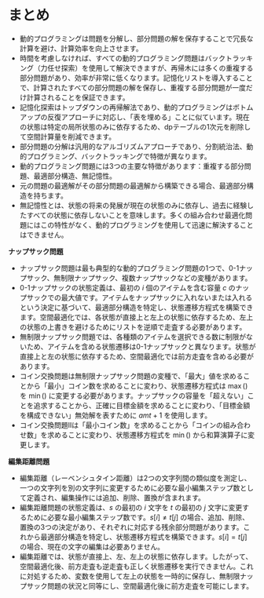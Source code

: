 # まとめ

- 動的プログラミングは問題を分解し、部分問題の解を保存することで冗長な計算を避け、計算効率を向上させます。
- 時間を考慮しなければ、すべての動的プログラミング問題はバックトラッキング（力任せ探索）を使用して解決できますが、再帰木には多くの重複する部分問題があり、効率が非常に低くなります。記憶化リストを導入することで、計算されたすべての部分問題の解を保存し、重複する部分問題が一度だけ計算されることを保証できます。
- 記憶化探索はトップダウンの再帰解法であり、動的プログラミングはボトムアップの反復アプローチに対応し、「表を埋める」ことに似ています。現在の状態は特定の局所状態のみに依存するため、dpテーブルの1次元を削除して空間計算量を削減できます。
- 部分問題の分解は汎用的なアルゴリズムアプローチであり、分割統治法、動的プログラミング、バックトラッキングで特徴が異なります。
- 動的プログラミング問題には3つの主要な特徴があります：重複する部分問題、最適部分構造、無記憶性。
- 元の問題の最適解がその部分問題の最適解から構築できる場合、最適部分構造を持ちます。
- 無記憶性とは、状態の将来の発展が現在の状態のみに依存し、過去に経験したすべての状態に依存しないことを意味します。多くの組み合わせ最適化問題にはこの特性がなく、動的プログラミングを使用して迅速に解決することはできません。

**ナップサック問題**

- ナップサック問題は最も典型的な動的プログラミング問題の1つで、0-1ナップサック、無制限ナップサック、複数ナップサックなどの変種があります。
- 0-1ナップサックの状態定義は、最初の $i$ 個のアイテムを含む容量 $c$ のナップサックでの最大値です。アイテムをナップサックに入れないまたは入れるという決定に基づいて、最適部分構造を特定し、状態遷移方程式を構築できます。空間最適化では、各状態が直接上と左上の状態に依存するため、左上の状態の上書きを避けるためにリストを逆順で走査する必要があります。
- 無制限ナップサック問題では、各種類のアイテムを選択できる数に制限がないため、アイテムを含める状態遷移は0-1ナップサックと異なります。状態が直接上と左の状態に依存するため、空間最適化では前方走査を含める必要があります。
- コイン交換問題は無制限ナップサック問題の変種で、「最大」値を求めることから「最小」コイン数を求めることに変わり、状態遷移方程式は $\max()$ を $\min()$ に変更する必要があります。ナップサックの容量を「超えない」ことを追求することから、正確に目標金額を求めることに変わり、「目標金額を構成できない」無効解を表すために $amt + 1$ を使用します。
- コイン交換問題IIは「最小コイン数」を求めることから「コインの組み合わせ数」を求めることに変わり、状態遷移方程式を $\min()$ から和算演算子に変更します。

**編集距離問題**

- 編集距離（レーベンシュタイン距離）は2つの文字列間の類似度を測定し、一つの文字列を別の文字列に変更するために必要な最小編集ステップ数として定義され、編集操作には追加、削除、置換が含まれます。
- 編集距離問題の状態定義は、$s$ の最初の $i$ 文字を $t$ の最初の $j$ 文字に変更するために必要な最小編集ステップ数です。$s[i] \ne t[j]$ の場合、追加、削除、置換の3つの決定があり、それぞれに対応する残余部分問題があります。これから最適部分構造を特定し、状態遷移方程式を構築できます。$s[i] = t[j]$ の場合、現在の文字の編集は必要ありません。
- 編集距離では、状態が直接上、左、左上の状態に依存します。したがって、空間最適化後、前方走査も逆走査も正しく状態遷移を実行できません。これに対処するため、変数を使用して左上の状態を一時的に保存し、無制限ナップサック問題の状況と同等にし、空間最適化後に前方走査を可能にします。